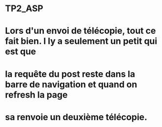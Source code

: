 # TP2_ASP

# Lors d'un envoi de télécopie, tout ce fait bien. I ly a seulement un petit qui est que 
# la requête du post reste dans la barre de navigation et quand on refresh la page
# sa renvoie un deuxième télécopie.